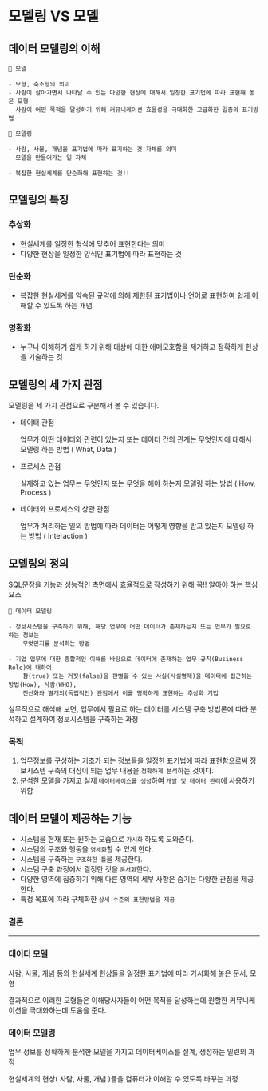 # 모델링 VS 모델

## 데이터 모델링의 이해

```
🔖 모델

- 모형, 축소형의 의미
- 사람이 살아가면서 나타날 수 있는 다양한 현상에 대해서 일정한 표기법에 따라 표현해 놓은 모형
- 사람이 어떤 목적을 달성하기 위해 커뮤니케이션 효율성을 극대화한 고급화한 일종의 표기방법
```

```
🔖 모델링

- 사람, 사물, 개념을 표기법에 따라 표기하는 것 자체를 의미
- 모델을 만들어가는 일 자체

- 복잡한 현실세계를 단순화해 표현하는 것!!
```

## 모델링의 특징

### 추상화

- 현실세계를 일정한 형식에 맞추어 표현한다는 의미
- 다양한 현상을 일정한 양식인 표기법에 따라 표현하는 것

### 단순화

- 복잡한 현실세계를 약속된 규약에 의해 제한된 표기법이나 
언어로 표현하여 쉽게 이해할 수 있도록 하는 개념

### 명확화

- 누구나 이해하기 쉽게 하기 위해 대상에 대한 애매모호함을 제거하고 
정확하게 현상을 기술하는 것

## 모델링의 세 가지 관점

모델링을 세 가지 관점으로 구분해서 볼 수 있습니다.

- 데이터 관점
    
    업무가 어떤 데이터와 관련이 있는지 또는 데이터 간의 관계는 무엇인지에 대해서 모델링 하는 방법 ( What, Data )
    
- 프로세스 관점
    
    실제하고 있는 업무는 무엇인지 또는 무엇을 해야 하는지 모델링 하는 방법 ( How, Process )
    
- 데이터와 프로세스의 상관 관점
    
    업무가 처리하는 일의 방법에 따라 데이터는 어떻게 영향을 받고 있는지 모델링 하는 방법 ( Interaction )
    

## 모델링의 정의

SQL문장을 기능과 성능적인 측면에서 효율적으로 작성하기 위해 꼭!! 알아야 하는 핵심요소

```
🔖 데이터 모델링

- 정보시스템을 구축하기 위해, 해당 업무에 어떤 데이터가 존재하는지 또는 업무가 필요로 하는 정보는 
	무엇인지를 분석하는 방법

- 기업 업무에 대한 종합적인 이해를 바탕으로 데이터에 존재하는 업무 규칙(Business Role)에 대하여 
	참(true) 또는 거짓(false)을 판별할 수 있는 사실(사실명제)을 데이터에 접근하는 방법(How), 사람(WHO),
	전산화와 별개의(독립적인) 관점에서 이를 명확하게 표현하는 추상화 기법
```

실무적으로 해석해 보면, 업무에서 필요로 하는 데이터를 시스템 구축 방법론에 따라 분석하고 설계하여 정보시스템을 구축하는 과정

### 목적

1. 업무정보를 구성하는 기초가 되는 정보들을 일정한 표기법에 따라 표현함으로써 정보시스템 구축의 대상이 되는 업무 내용을 `정확하게 분석`하는 것이다.
2. 분석한 모델을 가지고 실제 `데이터베이스를 생성`하여 `개발 및 데이터 관리`에 사용하기 위함

## 데이터 모델이 제공하는 기능

- 시스템을 현재 또는 원하는 모습으로 `가시화` 하도록 도와준다.
- 시스템의 구조와 행동을 `명세화`할 수 있게 한다.
- 시스템을 구축하는 `구조화한 틀`을 제공한다.
- 시스템 구축 과정에서 결정한 것을 `문서화`한다.
- 다양한 영역에 집중하기 위해 다른 영역의 세부 사항은 숨기는 다양한 관점을 제공한다.
- 특정 목표에 따라 구체화한 `상세 수준의 표현방법을 제공`

### 결론

---

### 데이터 모델

사람, 사물, 개념 등의 현실세계 현상들을 일정한 표기법에 따라 가시화해 놓은 문서, 모형

결과적으로 이러한 모형들은 이해당사자들이 어떤 목적을 달성하는데 원할한 커뮤니케이션을 극대화하는데 도움을 준다.

### 데이터 모델링

업무 정보를 정확하게 분석한 모델을 가지고 데이터베이스를 설계, 생성하는 일련의 과정

현실세계의 현상( 사람, 사물, 개념 )들을 컴퓨터가 이해할 수 있도록 바꾸는 과정
